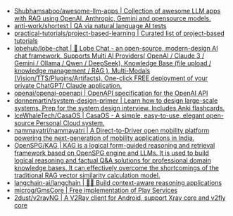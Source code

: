 + [Shubhamsaboo/awesome-llm-apps | Collection of awesome LLM apps with RAG using OpenAI, Anthropic, Gemini and opensource models.](https://github.com//Shubhamsaboo/awesome-llm-apps)
+ [anti-work/shortest | QA via natural language AI tests](https://github.com//anti-work/shortest)
+ [practical-tutorials/project-based-learning | Curated list of project-based tutorials](https://github.com//practical-tutorials/project-based-learning)
+ [lobehub/lobe-chat | 🤯 Lobe Chat - an open-source, modern-design AI chat framework. Supports Multi AI Providers( OpenAI / Claude 3 / Gemini / Ollama / Qwen / DeepSeek), Knowledge Base (file upload / knowledge management / RAG ), Multi-Modals (Vision/TTS/Plugins/Artifacts). One-click FREE deployment of your private ChatGPT/ Claude application.](https://github.com//lobehub/lobe-chat)
+ [openai/openai-openapi | OpenAPI specification for the OpenAI API](https://github.com//openai/openai-openapi)
+ [donnemartin/system-design-primer | Learn how to design large-scale systems. Prep for the system design interview. Includes Anki flashcards.](https://github.com//donnemartin/system-design-primer)
+ [IceWhaleTech/CasaOS | CasaOS - A simple, easy-to-use, elegant open-source Personal Cloud system.](https://github.com//IceWhaleTech/CasaOS)
+ [nammayatri/nammayatri | A Direct-to-Driver open mobility platform powering the next-generation of mobility applications in India.](https://github.com//nammayatri/nammayatri)
+ [OpenSPG/KAG | KAG is a logical form-guided reasoning and retrieval framework based on OpenSPG engine and LLMs. It is used to build logical reasoning and factual Q&A solutions for professional domain knowledge bases. It can effectively overcome the shortcomings of the traditional RAG vector similarity calculation model.](https://github.com//OpenSPG/KAG)
+ [langchain-ai/langchain | 🦜🔗 Build context-aware reasoning applications](https://github.com//langchain-ai/langchain)
+ [microg/GmsCore | Free implementation of Play Services](https://github.com//microg/GmsCore)
+ [2dust/v2rayNG | A V2Ray client for Android, support Xray core and v2fly core](https://github.com//2dust/v2rayNG)
